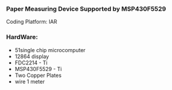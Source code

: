### Paper Measuring Device Supported by MSP430F5529
Coding Platform: IAR
### HardWare:
* 51single chip microcomputer
* 12864 display
* FDC2214 - Ti
* MSP430F5529 - Ti
* Two Copper Plates
* wire 1 meter

